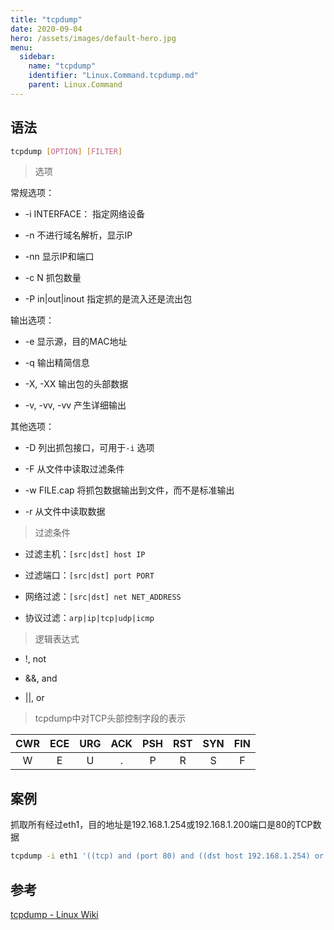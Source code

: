 ```yaml
---
title: "tcpdump"
date: 2020-09-04
hero: /assets/images/default-hero.jpg
menu:
  sidebar:
    name: "tcpdump"
    identifier: "Linux.Command.tcpdump.md"
    parent: Linux.Command
---
```


## 语法

```bash
tcpdump [OPTION] [FILTER]
```

> 选项

常规选项：

* -i INTERFACE： 指定网络设备

* -n 不进行域名解析，显示IP

* -nn 显示IP和端口

* -c N 抓包数量

* -P in|out|inout 指定抓的是流入还是流出包

输出选项：

* -e 显示源，目的MAC地址

* -q 输出精简信息

* -X, -XX 输出包的头部数据

* -v, -vv, -vv 产生详细输出

其他选项：

* -D 列出抓包接口，可用于`-i` 选项

* -F  从文件中读取过滤条件

* -w FILE.cap 将抓包数据输出到文件，而不是标准输出

* -r 从文件中读取数据

> 过滤条件

* 过滤主机：`[src|dst] host IP` 

* 过滤端口：`[src|dst] port PORT`

* 网络过滤：`[src|dst] net NET_ADDRESS`

* 协议过滤：`arp|ip|tcp|udp|icmp`

> 逻辑表达式

* !, not

* &&, and

* ||, or

> tcpdump中对TCP头部控制字段的表示

| CWR | ECE | URG | ACK | PSH | RST | SYN | FIN |
|:---:|:---:|:---:|:---:|:---:|:---:|:---:|:---:|
| W   | E   | U   | .   | P   | R   | S   | F   |



## 案例

抓取所有经过eth1，目的地址是192.168.1.254或192.168.1.200端口是80的TCP数据

```bash
tcpdump -i eth1 '((tcp) and (port 80) and ((dst host 192.168.1.254) or (dst host 192.168.1.200)))'
```

## 参考

[tcpdump - Linux Wiki](https://linuxwiki.github.io/NetTools/tcpdump.html)
